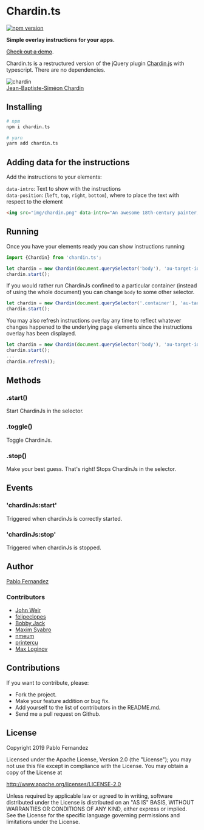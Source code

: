 # Chardin.ts

[![npm version](https://badge.fury.io/js/chardin.ts.svg)](https://badge.fury.io/js/chardin.ts)

**Simple overlay instructions for your apps.**

[~~Check out a demo~~](http://ischca.github.com/chardin.ts/).

Chardin.ts is a restructured version of the jQuery plugin [Chardin.js](https://github.com/heelhook/chardin.js) with typescript.
There are no dependencies.

![chardin](https://raw.github.com/ischca/chardin.ts/master/example/img/chardin.png "chardin")  
[Jean-Baptiste-Siméon Chardin](http://en.wikipedia.org/wiki/Jean-Baptiste-Sim%C3%A9on_Chardin)

## Installing

```bash
# npm
npm i chardin.ts

# yarn
yarn add chardin.ts
```

## Adding data for the instructions

Add the instructions to your elements:

`data-intro`: Text to show with the instructions  
`data-position`: (`left`, `top`, `right`, `bottom`), where to place the text with respect to the element

```HTML
<img src="img/chardin.png" data-intro="An awesome 18th-century painter, who found beauty in everyday, common things." data-position="right" />
```

## Running

Once you have your elements ready you can show instructions running

```typescript
import {Chardin} from 'chardin.ts';

let chardin = new Chardin(document.querySelector('body'), 'au-target-id');
chardin.start();
```

If you would rather run ChardinJs confined to a particular container (instead of using the whole document) you can
change `body` to some other selector.

```typescript
let chardin = new Chardin(document.querySelector('.container'), 'au-target-id');
chardin.start();
```

You may also refresh instructions overlay any time to reflect whatever changes happened to the underlying page elements since the instructions overlay has been displayed.

```typescript
let chardin = new Chardin(document.querySelector('body'), 'au-target-id');
chardin.start();
...
chardin.refresh();
```

## Methods

### .start()

Start ChardinJs in the selector.

### .toggle()

Toggle ChardinJs.

### .stop()

Make your best guess. That's right! Stops ChardinJs in the selector.

## Events

### 'chardinJs:start'

Triggered when chardinJs is correctly started.

### 'chardinJs:stop'

Triggered when chardinJs is stopped.

## Author

[Pablo Fernandez][2]

### Contributors

 * [John Weir](https://github.com/jweir)
 * [felipeclopes](https://github.com/felipeclopes)
 * [Bobby Jack](https://github.com/fiveminuteargument)
 * [Maxim Syabro](https://github.com/syabro)
 * [nmeum](https://github.com/nmeum)
 * [printercu](https://github.com/printercu)
 * [Max Loginov](https://github.com/maxloginov)

## Contributions

If you want to contribute, please:

  * Fork the project.
  * Make your feature addition or bug fix.
  * Add yourself to the list of contributors in the README.md.
  * Send me a pull request on Github.

## License

Copyright 2019 Pablo Fernandez

Licensed under the Apache License, Version 2.0 (the "License");
you may not use this file except in compliance with the License.
You may obtain a copy of the License at

http://www.apache.org/licenses/LICENSE-2.0

Unless required by applicable law or agreed to in writing, software
distributed under the License is distributed on an "AS IS" BASIS,
WITHOUT WARRANTIES OR CONDITIONS OF ANY KIND, either express or implied.
See the License for the specific language governing permissions and
limitations under the License.

 [2]: https://github.com/heelhook
